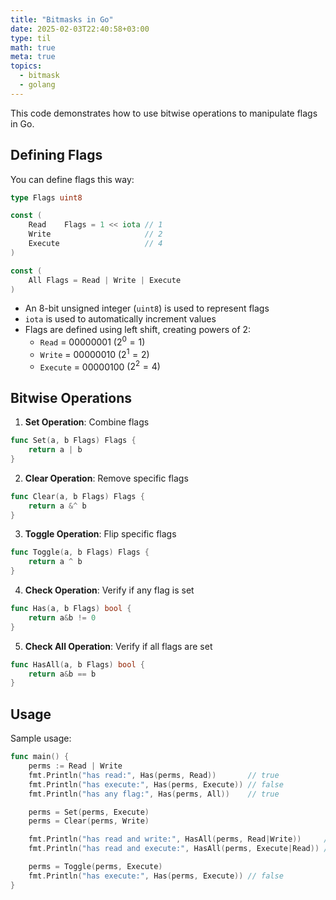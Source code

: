 ```yaml
---
title: "Bitmasks in Go"
date: 2025-02-03T22:40:58+03:00
type: til
math: true
meta: true
topics:
  - bitmask
  - golang
---
```


This code demonstrates how to use bitwise operations to manipulate flags in Go.

## Defining Flags

You can define flags this way:

```go
type Flags uint8

const (
	Read    Flags = 1 << iota // 1
	Write                     // 2
	Execute                   // 4
)

const (
	All Flags = Read | Write | Execute
)
```

- An 8-bit unsigned integer (`uint8`) is used to represent flags
- `iota` is used to automatically increment values
- Flags are defined using left shift, creating powers of 2:
  - `Read` = 00000001 $(2^0 = 1)$
  - `Write` = 00000010 $(2^1 = 2)$
  - `Execute` = 00000100 $(2^2 = 4)$

## Bitwise Operations

1. **Set Operation**: Combine flags

```go
func Set(a, b Flags) Flags {
	return a | b
}
```

2. **Clear Operation**: Remove specific flags

```go
func Clear(a, b Flags) Flags {
	return a &^ b
}
```

3. **Toggle Operation**: Flip specific flags

```go
func Toggle(a, b Flags) Flags {
	return a ^ b
}
```

4. **Check Operation**: Verify if any flag is set

```go
func Has(a, b Flags) bool {
	return a&b != 0
}
```

5. **Check All Operation**: Verify if all flags are set

```go
func HasAll(a, b Flags) bool {
	return a&b == b
}
```

## Usage

Sample usage:

```go
func main() {
	perms := Read | Write
	fmt.Println("has read:", Has(perms, Read))       // true
	fmt.Println("has execute:", Has(perms, Execute)) // false
	fmt.Println("has any flag:", Has(perms, All))    // true

	perms = Set(perms, Execute)
	perms = Clear(perms, Write)

	fmt.Println("has read and write:", HasAll(perms, Read|Write))     // false
	fmt.Println("has read and execute:", HasAll(perms, Execute|Read)) // true

	perms = Toggle(perms, Execute)
	fmt.Println("has execute:", Has(perms, Execute)) // false
}
```
